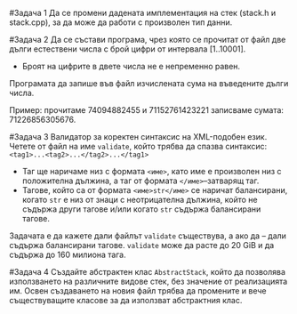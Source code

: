 #Задача 1
Да се промени дадената имплементация на стек (stack.h и stack.cpp), за да може да работи с произволен тип данни.

#Задача 2
Да се състави програма, чрез която се прочитат от файл две дълги естествени числа с брой цифри от интервала [1..10001].
- Броят на цифрите в двете числа не е непременно равен.

Програмата да запише във файл изчислената сума на въведените дълги числа.

Пример: прочитаме 74094882455 и 71152761423221 записваме сумата: 71226856305676.

#Задача 3
Валидатор за коректен синтаксис на XML-подобен език. Четете от файл на име `validate`, който трябва да спазва синтаксис:
`<tag1>...<tag2>...</tag2>...</tag1>`
- Таг ще наричаме низ с формата `<име>`, като име е произволен низ с положителна дължина, а таг от формата
`</име>`–затварящ таг.
- Тагове, който са от формата `<име>str</име>` се наричат балансирани, когато `str` е низ от знаци с неотрицателна дължина,
който не съдържа други тагове и/или когато `str` съдържа балансирани тагове.

Задачата е да кажете дали файлът `validate` съществува, а ако да – дали съдържа балансирани тагове.
`validate` може да расте до 20 GiB и да съдържа до 160 милиона тага.

#Задача 4
Създайте абстрактен клас `AbstractStack`, който да позволява използването на различните видове стек, без значение от реализацията им.
Освен създаването на новия файл трябва да промените и вече съществуващите класове за да използват абстрактния клас.
